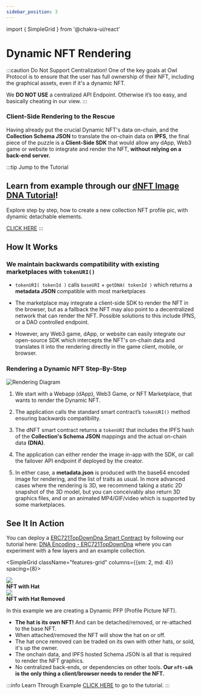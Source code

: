```yaml
---
sidebar_position: 3
---
```


import { SimpleGrid } from '@chakra-ui/react'

# Dynamic NFT Rendering

:::caution Do Not Support Centralization!
One of the key goals at Owl Protocol is to ensure that the user has full ownership of their NFT, including the graphical
assets, even if it's a dynamic NFT.

We **DO NOT USE** a centralized API Endpoint. Otherwise it’s too easy, and basically cheating in our view.
:::

### Client-Side Rendering to the Rescue

Having already put the crucial Dynamic NFT's data on-chain, and the **Collection Schema JSON** to translate the on-chain
data on **IPFS**, the final piece of the puzzle is a **Client-Side SDK** that would allow any dApp, Web3 game or website
to integrate and render the NFT, **without relying on a back-end server.**

:::tip Jump to the Tutorial
## Learn from example through our [dNFT Image DNA Tutorial](/contracts/tutorial-topdowndna)!

Explore step by step, how to create a new collection NFT profile pic, with dynamic detachable elements.

[CLICK HERE](/contracts/tutorial-topdowndna)
:::

## How It Works

### We maintain backwards compatibility with existing marketplaces with `tokenURI()`

- `tokenURI( tokenId )` calls `baseURI` + `getDNA( tokenId )` which returns a **metadata JSON** compatible with most marketplaces

- The marketplace may integrate a client-side SDK to render the NFT in the browser, but as a fallback the NFT may also point
    to a decentralized network that can render the NFT. Possible solutions to this include IPNS, or a DAO controlled endpoint.

- However, any Web3 game, dApp, or website can easily integrate our open-source SDK which intercepts the NFT's on-chain
    data and translates it into the rendering directly in the game client, mobile, or browser.

### Rendering a Dynamic NFT Step-By-Step

![Rendering Diagram](/img/rendering-swimlanes.jpg)

1. We start with a Webapp (dApp), Web3 Game, or NFT Marketplace, that wants to render the Dynamic NFT.

2. The application calls the standard smart contract’s `tokenURI()` method ensuring backwards compatibility.

3. The dNFT smart contract returns a `tokenURI` that includes the IPFS hash of the **Collection's Schema JSON** mappings and the actual on-chain data **(DNA)**.

4. The application can either render the image in-app with the SDK, or call the failover API endpoint if deployed by the creator.

5. In either case, a **metadata.json** is produced with the base64 encoded image for rendering, and the list of traits as usual.
    In more advanced cases where the rendering is 3D, we recommend taking a static 2D snapshot of the 3D model, but you can
    conceivably also return 3D graphics files, and or an animated MP4/GIF/video which is supported by some marketplaces.

## See It In Action

You can deploy a [ERC721TopDownDna Smart Contract](https://github.com/owlprotocol/owlprotocol/blob/main/packages/contracts/contracts/assets/ERC721/ERC721TopDownDna.sol) by
following our tutorial here: [DNA Encoding - ERC721TopDownDna](/contracts/tutorial-topdowndna) where you can experiment with a few layers
and an example collection.

<SimpleGrid className="features-grid" columns={{sm: 2, md: 4}} spacing={8}>
    <Box>
    <div>
    <img src="/img/tutorial/attached.png"/>
    <br/>
    <strong>NFT with Hat</strong>
    </div>
    </Box>
    <Box>
    <div>
    <img src="/img/tutorial/detached.png"/>
    <br/>
    <strong>NFT with Hat Removed</strong>
    </div>
    </Box>
</SimpleGrid>

In this example we are creating a Dynamic PFP (Profile Picture NFT).

- **The hat is its own NFT!** And can be detached/removed, or re-attached to the base NFT.
- When attached/removed the NFT will show the hat on or off.
- The hat once removed can be traded on its own with other hats, or sold, it's up the owner.
- The onchain data, and IPFS hosted Schema JSON is all that is required to render the NFT graphics.
- No centralized back-ends, or dependencies on other tools. **Our `nft-sdk` is the only thing a client/browser needs to render the NFT.**

:::info Learn Through Example
[CLICK HERE](/contracts/tutorial-topdowndna) to go to the tutorial.
:::
